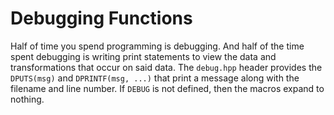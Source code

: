 # Debugging Functions
Half of time you spend programming is debugging. And half of the time spent debugging is writing print statements to view the data and transformations
that occur on said data. The `debug.hpp` header provides the `DPUTS(msg)` and `DPRINTF(msg, ...)` that print a message along with the filename and line number.
If `DEBUG` is not defined, then the macros expand to nothing.
